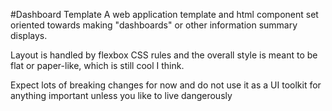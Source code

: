 #Dashboard Template
A web application template and html component set oriented towards
making "dashboards" or other information summary displays.

Layout is handled by flexbox CSS rules and the overall style is
meant to be flat or paper-like, which is still cool I think.

Expect lots of breaking changes for now and do not use it as a
UI toolkit for anything important unless you like to live 
dangerously
